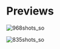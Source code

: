 # Previews

![968shots_so](https://github.com/WizzzStark/WattCheck-Dasboard/assets/85120579/1223b0be-6002-4911-9221-725ff3f7f43f)

![835shots_so](https://github.com/WizzzStark/WattCheck-Dasboard/assets/85120579/a2e7ee33-7035-4bb1-b2bc-fe5c80e61639)
